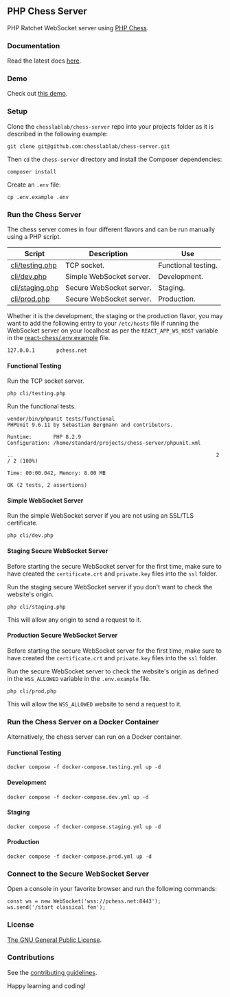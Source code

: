 ## PHP Chess Server

PHP Ratchet WebSocket server using [PHP Chess](https://github.com/chesslablab/php-chess).

### Documentation

Read the latest docs [here](https://php-chess-server.readthedocs.io/en/latest/).

### Demo

Check out [this demo](https://www.chesslablab.com).

### Setup

Clone the `chesslablab/chess-server` repo into your projects folder as it is described in the following example:

```
git clone git@github.com:chesslablab/chess-server.git
```

Then `cd` the `chess-server` directory and install the Composer dependencies:
```
composer install
```

Create an `.env` file:
```
cp .env.example .env
```

### Run the Chess Server

The chess server comes in four different flavors and can be run manually using a PHP script.

| Script | Description | Use |
| ------ | ----------- | --- |
| [cli/testing.php](https://github.com/chesslablab/chess-server/blob/master/cli/testing.php) | TCP socket. | Functional testing. |
| [cli/dev.php](https://github.com/chesslablab/chess-server/blob/master/cli/dev.php) | Simple WebSocket server. | Development. |
| [cli/staging.php](https://github.com/chesslablab/chess-server/blob/master/cli/staging.php) | Secure WebSocket server. | Staging. |
| [cli/prod.php](https://github.com/chesslablab/chess-server/blob/master/cli/prod.php) | Secure WebSocket server. | Production. |


Whether it is the development, the staging or the production flavor, you may want to add the following entry to your `/etc/hosts` file if running the WebSocket server on your localhost as per the `REACT_APP_WS_HOST` variable in the [react-chess/.env.example](https://github.com/chesslablab/react-chess/blob/master/.env.example) file.

```
127.0.0.1       pchess.net
```

#### Functional Testing

Run the TCP socket server.

```
php cli/testing.php
```

Run the functional tests.

```
vendor/bin/phpunit tests/functional
PHPUnit 9.6.11 by Sebastian Bergmann and contributors.

Runtime:       PHP 8.2.9
Configuration: /home/standard/projects/chess-server/phpunit.xml

..                                                                  2 / 2 (100%)

Time: 00:00.042, Memory: 8.00 MB

OK (2 tests, 2 assertions)
```

#### Simple WebSocket Server

Run the simple WebSocket server if you are not using an SSL/TLS certificate.

```
php cli/dev.php
```

#### Staging Secure WebSocket Server

Before starting the secure WebSocket server for the first time, make sure to have created the `certificate.crt` and `private.key` files into the `ssl` folder.

Run the staging secure WebSocket server if you don't want to check the website's origin.

```
php cli/staging.php
```

This will allow any origin to send a request to it.

#### Production Secure WebSocket Server

Before starting the secure WebSocket server for the first time, make sure to have created the `certificate.crt` and `private.key` files into the `ssl` folder.

Run the secure WebSocket server to check the website's origin as defined in the `WSS_ALLOWED` variable in the `.env.example` file.

```
php cli/prod.php
```

This will allow the `WSS_ALLOWED` website to send a request to it.

### Run the Chess Server on a Docker Container

Alternatively, the chess server can run on a Docker container.

#### Functional Testing

```
docker compose -f docker-compose.testing.yml up -d
```

#### Development

```
docker compose -f docker-compose.dev.yml up -d
```

#### Staging

```
docker compose -f docker-compose.staging.yml up -d
```

#### Production

```
docker compose -f docker-compose.prod.yml up -d
```

### Connect to the Secure WebSocket Server

Open a console in your favorite browser and run the following commands:

```
const ws = new WebSocket('wss://pchess.net:8443');
ws.send('/start classical fen');
```

### License

[The GNU General Public License](https://github.com/chesslablab/chess-server/blob/master/LICENSE).

### Contributions

See the [contributing guidelines](https://github.com/chesslablab/chess-server/blob/master/CONTRIBUTING.md).

Happy learning and coding!
